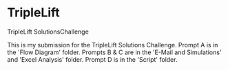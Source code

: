 # TripleLift
TripleLift SolutionsChallenge

This is my submission for the TripleLift Solutions Challenge. Prompt A is in the 'Flow Diagram' folder. Prompts B & C are in the 'E-Mail and Simulations' and 'Excel Analysis' folder. Prompt D is in the 'Script' folder. 
